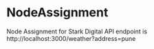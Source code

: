# NodeAssignment
Node Assignment for Stark Digital
API endpoint is http://localhost:3000/weather?address=pune
